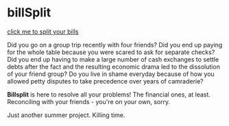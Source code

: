 # billSplit

[click me to split your bills](https://8lliotzhang.github.io/billSplit/)

Did you go on a group trip recently with four friends? Did you end up paying for the whole table because you were scared to ask for separate checks? Did you end up having to make a large number of cash exchanges to settle debts after the fact and the resulting economic drama led to the dissolution of your friend group? Do you live in shame everyday because of how you allowed petty disputes to take precedence over years of camraderie?

**Billsplit** is here to resolve all your problems! The financial ones, at least. Reconciling with your friends - you're on your own, sorry. 

Just another summer project. Killing time.
